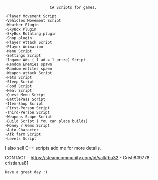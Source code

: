                         C# Scripts for games.

    ⋆Player Movement Script 
    ⋆Vehicles Movement Script
    ⋆Weather Plugin 
    ⋆SkyBox Plugin
    ⋆SkyBox Rotating plugin
    ⋆Shop plugin
    ⋆Player Attack Script
    ⋆Player Animation
    ⋆Menu Script
    ⋆Settings Script
    ⋆Ingame Ads ( 1 ad = 1 prize) Script
    ⋆Random Enemies spawn 
    ⋆Random entites spawn 
    ⋆Weapon attack Script
    ⋆Pets Script
    ⋆Sleep Script 
    ⋆Food Script 
    ⋆Heal Script
    ⋆Quest Menu Script
    ⋆BattlePass Script
    ⋆Item-Shop Script
    ⋆First-Person Script
    ⋆Third-Person Script
    ⋆Weapons Scope Script
    ⋆Build Script ( You can place builds)
    ⋆Money / Gems Script
    ⋆Auto-Character
    ⋆Afk farm Script
    ⋆Levels Script

I also sell C++ scripts add me for more details.

CONTACT - https://steamcommunity.com/id/salkfba32
        - Cristi8#9778
        - cristian.a81
      
    Have a great day :)
